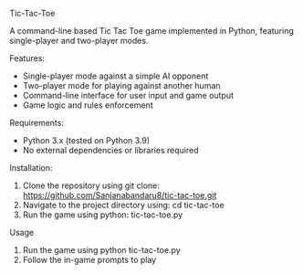 Tic-Tac-Toe

A command-line based Tic Tac Toe game implemented in Python, featuring single-player and two-player modes.

Features:
- Single-player mode against a simple AI opponent
- Two-player mode for playing against another human
- Command-line interface for user input and game output
- Game logic and rules enforcement

Requirements:
- Python 3.x (tested on Python 3.9)
- No external dependencies or libraries required

Installation:
1. Clone the repository using git clone:                https://github.com/Sanjanabandaru8/tic-tac-toe.git
2. Navigate to the project directory using:             cd tic-tac-toe
4. Run the game using python:                           tic-tac-toe.py

Usage
1. Run the game using python tic-tac-toe.py
2. Follow the in-game prompts to play
